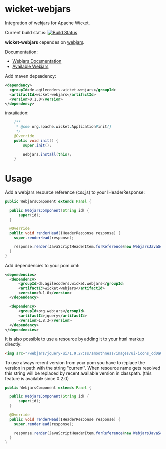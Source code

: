 wicket-webjars
==============

Integration of webjars for Apache Wicket. 

Current build status: [![Build Status](https://buildhive.cloudbees.com/job/l0rdn1kk0n/job/wicket-webjars/badge/icon)](https://buildhive.cloudbees.com/job/l0rdn1kk0n/job/wicket-webjars/)

**wicket-webjars** dependes on [webjars](https://github.com/webjars/webjars).

Documentation:

- [Webjars Documentation](http://www.webjars.org/documentation)
- [Available Webjars](http://www.webjars.org)

Add maven dependency:

```xml
<dependency>
  <groupId>de.agilecoders.wicket.webjars</groupId>
  <artifactId>wicket-webjars</artifactId>
  <version>0.1.0</version>
</dependency>
```

Installation:

```java
    /**
     * @see org.apache.wicket.Application#init()
     */
    @Override
    public void init() {
        super.init();

        Webjars.install(this);
    }
```

Usage
=====

Add a webjars resource reference (css,js) to your IHeaderResponse:

```java
public WebjarsComponent extends Panel {

  public WebjarsComponent(String id) {
      super(id);
  }

  @Override
  public void renderHead(IHeaderResponse response) {
    super.renderHead(response);

    response.render(JavaScriptHeaderItem.forReference(new WebjarsJavaScriptResourceReference("jquery/1.8.3/jquery.js")));
  }
}
```

Add dependencies to your pom.xml:

```xml
<dependencies>
  <dependency>
      <groupId>de.agilecoders.wicket.webjars</groupId>
      <artifactId>wicket-webjars</artifactId>
      <version>0.1.0</version>
  </dependency>

  <dependency>
      <groupId>org.webjars</groupId>
      <artifactId>jquery</artifactId>
      <version>1.8.3</version>
  </dependency>
</dependencies>
```

It is also possible to use a resource by adding it to your html markup directly:

```html
<img src="/webjars/jquery-ui/1.9.2/css/smoothness/images/ui-icons_cd0a0a_256x240.png"/>
```

To use always recent version from your pom you have to replace the version in path with the string "current". When resource
name gets resolved this string will be replaced by recent available version in classpath. (this feature is available since 0.2.0)

```java
public WebjarsComponent extends Panel {

  public WebjarsComponent(String id) {
      super(id);
  }

  @Override
  public void renderHead(IHeaderResponse response) {
    super.renderHead(response);

    response.render(JavaScriptHeaderItem.forReference(new WebjarsJavaScriptResourceReference("jquery/current/jquery.js")));
  }
}
```
